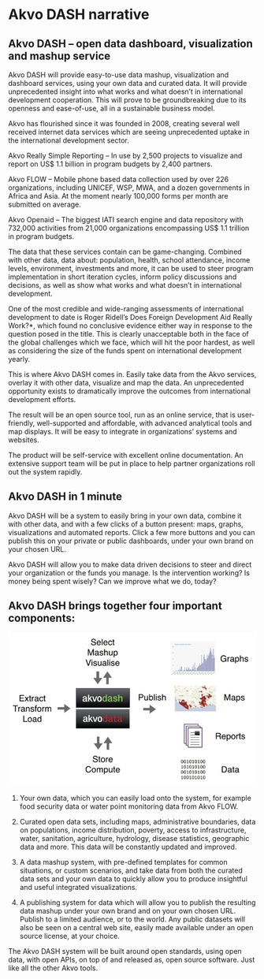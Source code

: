 # Akvo DASH narrative

## Akvo DASH – open data dashboard, visualization and mashup service

Akvo DASH will provide easy-to-use data mashup, visualization and dashboard services, using your own data and curated data. It will provide unprecedented insight into what works and what doesn’t in international development cooperation. This will prove to be groundbreaking due to its openness and ease-of-use, all in a sustainable business model.

Akvo has flourished since it was founded in 2008, creating several well received internet data services which are seeing unprecedented uptake in the international development sector.

Akvo Really Simple Reporting – In use by 2,500 projects to visualize and report on US$ 1.1 billion in program budgets by 2,400 partners.

Akvo FLOW – Mobile phone based data collection used by over 226 organizations, including UNICEF, WSP, MWA, and a dozen governments in Africa and Asia. At the moment nearly 100,000 forms per month are submitted on average.

Akvo Openaid – The biggest IATI search engine and data repository with 732,000 activities from 21,000 organizations encompassing US$ 1.1 trillion in program budgets.

The data that these services contain can be game-changing. Combined with other data, data about: population, health, school attendance, income levels, environment, investments and more, it can be used to steer program implementation in short iteration cycles, inform policy discussions and decisions, as well as show what works and what doesn’t in international development.

One of the most credible and wide-ranging assessments of international development to date is Roger Ridell’s Does Foreign Development Aid Really Work?*, which found no conclusive evidence either way in response to the question posed in the title. This is clearly unacceptable both in the face of the global challenges which we face, which will hit the poor hardest, as well as considering the size of the funds spent on international development yearly.

This is where Akvo DASH comes in. Easily take data from the Akvo services, overlay it with other data, visualize and map the data. An unprecedented opportunity exists to dramatically improve the outcomes from international development efforts.

The result will be an open source tool, run as an online service, that is user-friendly, well-supported and affordable, with advanced analytical tools and map displays. It will be easy to integrate in organizations’ systems and websites.

The product will be self-service with excellent online documentation. An extensive support team will be put in place to help partner organizations roll out the system rapidly.

## Akvo DASH in 1 minute

Akvo DASH will be a system to easily bring in your own data, combine it with other data, and with a few clicks of a button present: maps, graphs, visualizations and automated reports. Click a few more buttons and you can publish this on your private or public dashboards, under your own brand on your chosen URL.

Akvo DASH will allow you to make data driven decisions to steer and direct your organization or the funds you manage. Is the intervention working? Is money being spent wisely? Can we improve what we do, today?

## Akvo DASH brings together four important components:

![PICTURE][Akvo-DASH-DATA]

1. Your own data, which you can easily load onto the system, for example food security data or water point monitoring data from Akvo FLOW.

2. Curated open data sets, including maps, administrative boundaries, data on populations, income distribution, poverty, access to infrastructure, water, sanitation, agriculture, hydrology, disease statistics, geographic data and more. This data will be constantly updated and improved.

3. A data mashup system, with pre-defined templates for common situations, or custom scenarios, and take data from both the curated data sets and your own data to quickly allow you to produce insightful and useful integrated visualizations.

4. A publishing system for data which will allow you to publish the resulting data mashup under your own brand and on your own chosen URL. Publish to a limited audience, or to the world. Any public datasets will also be seen on a central web site, easily made available under an open source license, at your choice.

The Akvo DASH system will be built around open standards, using open data, with open APIs, on top of and released as, open source software. Just like all the other Akvo tools.


[Akvo-DASH-DATA]: img/Akvo-DASH-DATA.png
